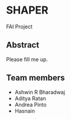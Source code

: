 # SHAPER
FAI Project

## Abstract
Please fill me up.

## Team members
* Ashwin R Bharadwaj
* Aditya Ratan
* Andrea Pinto 
* Hasnain
